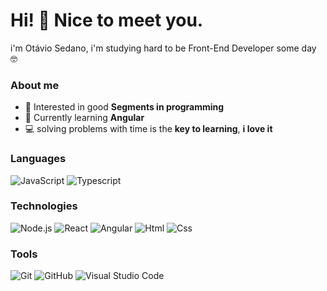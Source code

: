 # Hi! 👋 Nice to meet you.

 i'm Otávio Sedano, i'm studying hard to be Front-End Developer some day 🤓
 
 ### About me

-   :monocle_face: Interested in good **Segments in programming**
-   :seedling: Currently learning **Angular**
-   :computer: solving problems with time is the **key to learning**, **i love it**

### Languages

![JavaScript](https://img.shields.io/badge/-JavaScript-000?&logo=JavaScript)
![Typescript](https://img.shields.io/badge/-Typescript-000?&logo=Typescript)

### Technologies

![Node.js](https://img.shields.io/badge/-Node.js-000?&logo=node.js)
![React](https://img.shields.io/badge/-React-000?&logo=React)
![Angular](https://img.shields.io/badge/-Angular-000?&logo=Angular)
![Html](https://img.shields.io/badge/-HTML-000?&logo=HTML5)
![Css](https://img.shields.io/badge/-CSS-000?&logo=CSS3&logoColor=1572B6)

### Tools

![Git](https://img.shields.io/badge/-Git-000?style=flat&logo=git)
![GitHub](https://img.shields.io/badge/-GitHub-000?style=flat&logo=github)
![Visual Studio Code](https://img.shields.io/badge/-Visual%20Studio%20Code-000?style=flat&logo=visual-studio-code&logoColor=007ACC)
